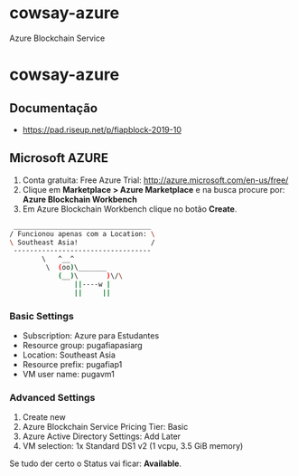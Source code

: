 # cowsay-azure
Azure Blockchain Service

# cowsay-azure



## Documentação 

* https://pad.riseup.net/p/fiapblock-2019-10



## Microsoft AZURE

1. Conta gratuita: Free Azure Trial: http://azure.microsoft.com/en-us/free/
2. Clique em **Marketplace > Azure Marketplace** e na busca procure por: **Azure Blockchain Workbench**
3. Em Azure Blockchain Workbench clique no botão **Create**.

```bash
 __________________________________ 
/ Funcionou apenas com a Location: \
\ Southeast Asia!                  /
 ---------------------------------- 
        \   ^__^
         \  (oo)\_______
            (__)\       )\/\
                ||----w |
                ||     ||
```

### Basic Settings 

* Subscription: Azure para Estudantes
* Resource group: pugafiapasiarg
* Location: Southeast Asia
* Resource prefix: pugafiap1
* VM user name: pugavm1 



### Advanced Settings

1. Create new
2. Azure Blockchain Service Pricing Tier: Basic
3. Azure Active Directory Settings: Add Later
4. VM selection: 1x Standard DS1 v2 (1 vcpu, 3.5 GiB memory)


Se tudo der certo o Status vai ficar: **Available**.



